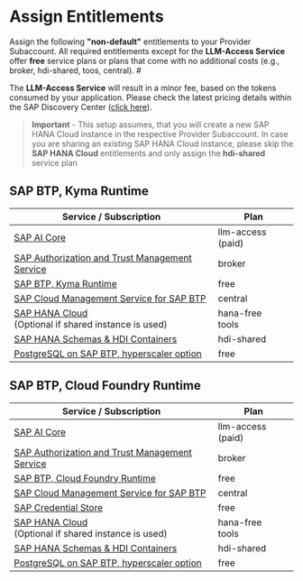 # Assign Entitlements

Assign the following **"non-default"** entitlements to your Provider Subaccount. All required entitlements except for the **LLM-Access Service** offer **free** service plans or plans that come with no additional costs (e.g., broker, hdi-shared, toos, central). #

The **LLM-Access Service** will result in a minor fee, based on the tokens consumed by your application. Please check the latest pricing details within the SAP Discovery Center ([click here](https://discovery-center.cloud.sap/serviceCatalog/sap-ai-core?region=all&tab=service_plan)).

> **Important** - This setup assumes, that you will create a new SAP HANA Cloud instance in the respective Provider Subaccount. In case you are sharing an existing SAP HANA Cloud instance, please skip the **SAP HANA Cloud** entitlements and only assign the **hdi-shared** service plan

## SAP BTP, Kyma Runtime

| Service / Subscription                                                                                                                                               | Plan                 |
| -------------------------------------------------------------------------------------------------------------------------------------------------------------------- | -------------------- |
| [SAP AI Core](https://discovery-center.cloud.sap/serviceCatalog/sap-ai-core?region=all)                                                                              | llm-access (paid)    |
| [SAP Authorization and Trust Management Service](https://discovery-center.cloud.sap/serviceCatalog/authorization-and-trust-management-service?region=all)            | broker               |
| [SAP BTP, Kyma Runtime](https://discovery-center.cloud.sap/serviceCatalog/kyma-runtime?region=all)                                                                   | free                 |
| [SAP Cloud Management Service for SAP BTP](https://discovery-center.cloud.sap/serviceCatalog/cloud-management-service?region=all)                                    | central              |
| [SAP HANA Cloud](https://discovery-center.cloud.sap/serviceCatalog/sap-hana-cloud?region=all) <br> (Optional if shared instance is used)                             | hana-free <br> tools |
| [SAP HANA Schemas & HDI Containers](https://help.sap.com/docs/SAP_HANA_PLATFORM/3823b0f33420468ba5f1cf7f59bd6bd9/e28abca91a004683845805efc2bf967c.html?locale=en-US) | hdi-shared           |
| [PostgreSQL on SAP BTP, hyperscaler option](https://discovery-center.cloud.sap/serviceCatalog/postgresql-hyperscaler-option?region=all)                              | free                 |

## SAP BTP, Cloud Foundry Runtime

| Service / Subscription                                                                                                                                               | Plan                 |
| -------------------------------------------------------------------------------------------------------------------------------------------------------------------- | -------------------- |
| [SAP AI Core](https://discovery-center.cloud.sap/serviceCatalog/sap-ai-core?region=all)                                                                              | llm-access (paid)    |
| [SAP Authorization and Trust Management Service](https://discovery-center.cloud.sap/serviceCatalog/authorization-and-trust-management-service?region=all)            | broker               |
| [SAP BTP, Cloud Foundry Runtime](https://discovery-center.cloud.sap/serviceCatalog/cloud-foundry-runtime?region=all)                                                 | free                 |
| [SAP Cloud Management Service for SAP BTP](https://discovery-center.cloud.sap/serviceCatalog/cloud-management-service?region=all)                                    | central              |
| [SAP Credential Store](https://discovery-center.cloud.sap/serviceCatalog/credential-store?region=all)                                                                | free                 |
| [SAP HANA Cloud](https://discovery-center.cloud.sap/serviceCatalog/sap-hana-cloud?region=all) <br> (Optional if shared instance is used)                             | hana-free <br> tools |
| [SAP HANA Schemas & HDI Containers](https://help.sap.com/docs/SAP_HANA_PLATFORM/3823b0f33420468ba5f1cf7f59bd6bd9/e28abca91a004683845805efc2bf967c.html?locale=en-US) | hdi-shared           |
| [PostgreSQL on SAP BTP, hyperscaler option](https://discovery-center.cloud.sap/serviceCatalog/postgresql-hyperscaler-option?region=all)                              | free                 |
